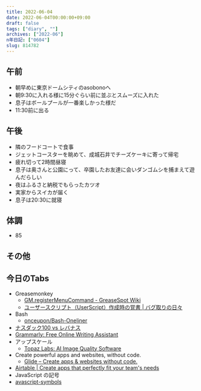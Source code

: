 ```yaml
---
title: 2022-06-04
date: 2022-06-04T00:00:00+09:00
draft: false
tags: ["diary", ""]
archives: ["2022-06"]
n年日記: ["0604"]
slug: 814782
---
```

## 午前
- 朝早めに東京ドームシティのasobonoへ
- 朝9:30に入れる様に15分ぐらい前に並ぶとスムーズに入れた
- 息子はボールプールが一番楽しかった様だ
- 11:30前に出る
## 午後
- 隣のフードコートで食事
- ジェットコースターを眺めて、成城石井でチーズケーキに寄って帰宅
- 疲れ切って2時間昼寝
- 息子は奥さんと公園にって、卒園したお友達に会いダンゴムシを捕まえて遊んだらしい
- 夜はふるさと納税でもらったカツオ
- 実家からスイカが届く
- 息子は20:30に就寝
## 体調
- 85
## その他
## 今日のTabs
- Greasemonkey 
  - [GM.registerMenuCommand - GreaseSpot Wiki](https://wiki.greasespot.net/GM.registerMenuCommand)
  - [ユーザースクリプト（UserScript）作成時の覚書 | バグ取りの日々](https://www.bugbugnow.net/2021/02/user-script.html)
- Bash
  - [onceupon/Bash-Oneliner](https://github.com/onceupon/Bash-Oneliner)
- [ナスダック100 vs レバナス](https://blue-sky-beach.blogspot.com/2022/03/levnas1.html)
- [Grammarly: Free Online Writing Assistant](https://www.grammarly.com/)
- アップスケール
  - [Topaz Labs: AI Image Quality Software](https://www.topazlabs.com/)
- Create powerful apps and websites, without code.
  - [Glide – Create apps & websites without code.](https://www.glideapps.com/)
- [Airtable | Create apps that perfectly fit your team's needs](https://www.airtable.com/)
-  JavaScript の記号
  - [avascript-symbols](https://github.com/ginpei/books.ginpei.dev/blob/javascript-symbols/books/ja/javascript-symbols/index.md)